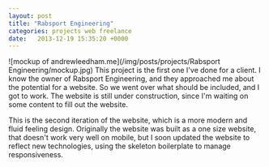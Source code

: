 ```yaml
---
layout: post
title: "Rabsport Engineering"
categories: projects web freelance
date:   2013-12-19 15:35:20 +0000
---
```

![mockup of andrewleedham.me](/img/posts/projects/Rabsport Engineering/mockup.jpg)
This project is the first one I've done for a client. I know the owner of Rabsport Engineering, and they approached me about the potential for a website. So we went over what should be included, and I got to work. The website is still under construction, since I'm waiting on some content to fill out the website.

This is the second iteration of the website, which is a more modern and fluid feeling design. Originally the website was built as a one size website, that doesn't work very well on mobile, but I soon updated the website to reflect new technologies, using the skeleton boilerplate to manage responsiveness.
